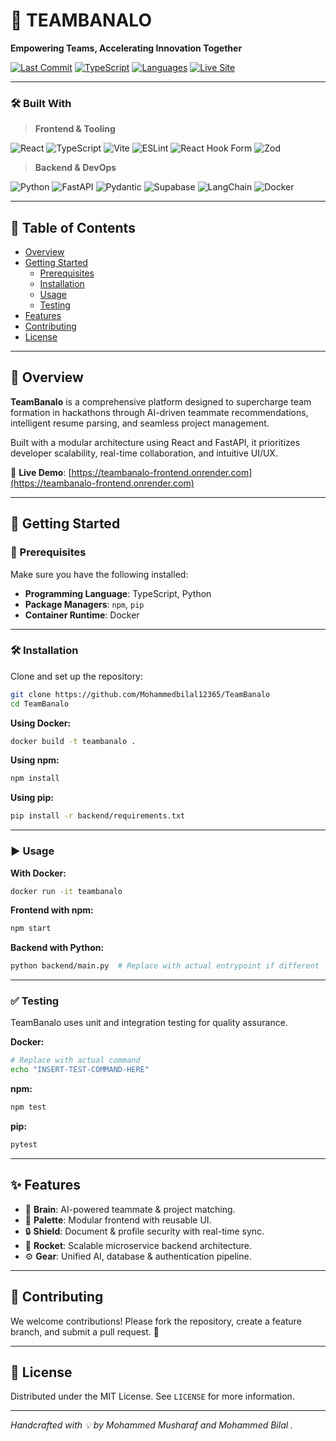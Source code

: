 # 🚀 TEAMBANALO

**Empowering Teams, Accelerating Innovation Together**

[![Last Commit](https://img.shields.io/github/last-commit/Mohammedbilal12365/TeamBanalo?style=for-the-badge)](https://github.com/Mohammedbilal12365/TeamBanalo)
[![TypeScript](https://img.shields.io/badge/typescript-92.5%25-blue?style=for-the-badge)]()
[![Languages](https://img.shields.io/github/languages/count/Mohammedbilal12365/TeamBanalo?style=for-the-badge)]()
[![Live Site](https://img.shields.io/badge/Live-Demo-2ea44f?style=for-the-badge&logo=vercel)](https://teambanalo-frontend.onrender.com)

---

### 🛠 Built With

> **Frontend & Tooling**

![React](https://img.shields.io/badge/-React-61DAFB?style=for-the-badge&logo=react) 
![TypeScript](https://img.shields.io/badge/-TypeScript-3178C6?style=for-the-badge&logo=typescript) 
![Vite](https://img.shields.io/badge/-Vite-646CFF?style=for-the-badge&logo=vite)
![ESLint](https://img.shields.io/badge/-ESLint-4B32C3?style=for-the-badge&logo=eslint)
![React Hook Form](https://img.shields.io/badge/-React_Hook_Form-EC5990?style=for-the-badge&logo=react)
![Zod](https://img.shields.io/badge/-Zod-3E64FF?style=for-the-badge)

> **Backend & DevOps**

![Python](https://img.shields.io/badge/-Python-3776AB?style=for-the-badge&logo=python)
![FastAPI](https://img.shields.io/badge/-FastAPI-009688?style=for-the-badge&logo=fastapi)
![Pydantic](https://img.shields.io/badge/-Pydantic-E63946?style=for-the-badge)
![Supabase](https://img.shields.io/badge/-Supabase-3ECF8E?style=for-the-badge&logo=supabase)
![LangChain](https://img.shields.io/badge/-LangChain-000000?style=for-the-badge&logo=langchain)
![Docker](https://img.shields.io/badge/-Docker-2496ED?style=for-the-badge&logo=docker)

---

## 📑 Table of Contents

- [Overview](#overview)
- [Getting Started](#getting-started)
  - [Prerequisites](#prerequisites)
  - [Installation](#installation)
  - [Usage](#usage)
  - [Testing](#testing)
- [Features](#features)
- [Contributing](#contributing)
- [License](#license)

---

## 🧠 Overview

**TeamBanalo** is a comprehensive platform designed to supercharge team formation in hackathons through AI-driven teammate recommendations, intelligent resume parsing, and seamless project management.

Built with a modular architecture using React and FastAPI, it prioritizes developer scalability, real-time collaboration, and intuitive UI/UX.  

🔗 **Live Demo**: [https://teambanalo-frontend.onrender.com](https://teambanalo-frontend.onrender.com)

---

## 🚦 Getting Started

### 🔧 Prerequisites

Make sure you have the following installed:

- **Programming Language**: TypeScript, Python
- **Package Managers**: `npm`, `pip`
- **Container Runtime**: Docker

---

### 🛠️ Installation

Clone and set up the repository:

```bash
git clone https://github.com/Mohammedbilal12365/TeamBanalo
cd TeamBanalo
````

**Using Docker:**

```bash
docker build -t teambanalo .
```

**Using npm:**

```bash
npm install
```

**Using pip:**

```bash
pip install -r backend/requirements.txt
```

---

### ▶️ Usage

**With Docker:**

```bash
docker run -it teambanalo
```

**Frontend with npm:**

```bash
npm start
```

**Backend with Python:**

```bash
python backend/main.py  # Replace with actual entrypoint if different
```

---

### ✅ Testing

TeamBanalo uses unit and integration testing for quality assurance.

**Docker:**

```bash
# Replace with actual command
echo "INSERT-TEST-COMMAND-HERE"
```

**npm:**

```bash
npm test
```

**pip:**

```bash
pytest
```

---

## ✨ Features

* 🧠 **Brain**: AI-powered teammate & project matching.
* 🎨 **Palette**: Modular frontend with reusable UI.
* 🔒 **Shield**: Document & profile security with real-time sync.
* 🚀 **Rocket**: Scalable microservice backend architecture.
* ⚙️ **Gear**: Unified AI, database & authentication pipeline.

---

## 🤝 Contributing

We welcome contributions! Please fork the repository, create a feature branch, and submit a pull request. 🙌

---

## 📄 License

Distributed under the MIT License. See `LICENSE` for more information.

---

*Handcrafted with 💡 by Mohammed Musharaf and Mohammed Bilal .*

```


